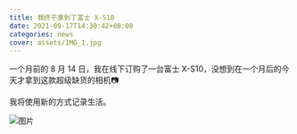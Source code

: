 ```yaml
---
title: 我终于拿到了富士 X-S10
date: 2021-09-17T14:30:42+08:00
categories: news
cover: assets/IMG_1.jpg
---
```


一个月前的 8 月 14 日，我在线下订购了一台富士 X-S10，没想到在一个月后的今天才拿到这款超级缺货的相机📷

我将使用新的方式记录生活。

![图片](assets/IMG_2.jpg)